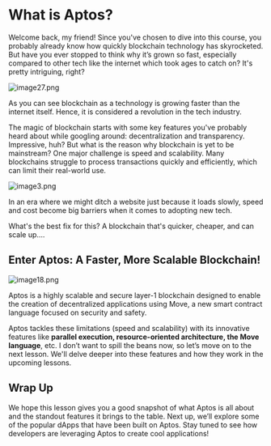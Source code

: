 # What is Aptos?

Welcome back, my friend! Since you've chosen to dive into this course, you probably already know how quickly blockchain technology has skyrocketed. But have you ever stopped to think why it’s grown so fast, especially compared to other tech like the internet which took ages to catch on? It's pretty intriguing, right?

![image27.png](Lesson%203%20What%20is%20Aptos%20c1b672f8855342659d7e465431e9e643/image27.png)

As you can see blockchain as a technology is growing faster than the internet itself. Hence, it is considered a revolution in the tech industry.

The magic of blockchain starts with some key features you've probably heard about while googling around: decentralization and transparency. Impressive, huh? But what is the reason why blockchain is yet to be mainstream? One major challenge is speed and scalability. Many blockchains struggle to process transactions quickly and efficiently, which can limit their real-world use.

![image3.png](Lesson%203%20What%20is%20Aptos%20c1b672f8855342659d7e465431e9e643/image3.png)

In an era where we might ditch a website just because it loads slowly, speed and cost become big barriers when it comes to adopting new tech.

What's the best fix for this? A blockchain that's quicker, cheaper, and can scale up….

## Enter Aptos: A Faster, More Scalable Blockchain!

![image18.png](Lesson%203%20What%20is%20Aptos%20c1b672f8855342659d7e465431e9e643/image18.png)

Aptos is a highly scalable and secure layer-1 blockchain designed to enable the creation of decentralized applications using Move, a new smart contract language focused on security and safety.

Aptos tackles these limitations (speed and scalability) with its innovative features like **parallel execution, resource-oriented architecture, the Move language**, etc. I don’t want to spill the beans now, so let’s move on to the next lesson. We'll delve deeper into these features and how they work in the upcoming lessons.

## Wrap Up

We hope this lesson gives you a good snapshot of what Aptos is all about and the standout features it brings to the table. Next up, we’ll explore some of the popular dApps that have been built on Aptos. Stay tuned to see how developers are leveraging Aptos to create cool applications!